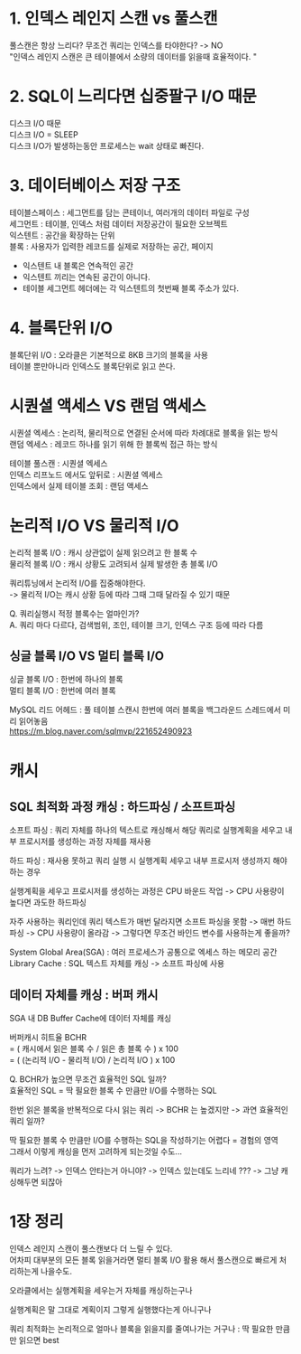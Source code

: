 
# 1. 인덱스 레인지 스캔 vs 풀스캔

풀스캔은 항상 느리다? 무조건 쿼리는 인덱스를 타야한다? -> NO  
"인덱스 레인지 스캔은 큰 테이블에서 소량의 데이터를 읽을때 효율적이다. "  

# 2. SQL이 느리다면 십중팔구 I/O 때문

디스크 I/O 때문  
디스크 I/O = SLEEP  
디스크 I/O가 발생하는동안 프로세스는 wait 상태로 빠진다.  


# 3. 데이터베이스 저장 구조

테이블스페이스 : 세그먼트를 담는 콘테이너, 여러개의 데이터 파일로 구성  
세그먼트 : 테이블, 인덱스 처럼 데이터 저장공간이 필요한 오브젝트  
익스텐트 : 공간을 확장하는 단위  
블록 : 사용자가 입력한 레코드를 실제로 저장하는 공간, 페이지  

- 익스텐트 내 블록은 연속적인 공간
- 익스텐트 끼리는 연속된 공간이 아니다.
- 테이블 세그먼트 헤더에는 각 익스텐트의 첫번째 블록 주소가 있다.


# 4. 블록단위 I/O

블록단위 I/O : 오라클은 기본적으로 8KB 크기의 블록을 사용  
테이블 뿐만아니라 인덱스도 블록단위로 읽고 쓴다.  


# 시퀀셜 액세스 VS 랜덤 액세스

시퀀셜 엑세스 : 논리적, 물리적으로 연결된 순서에 따라 차례대로 블록을 읽는 방식  
랜덤 엑세스 : 레코드 하나를 읽기 위해 한 블록씩 접근 하는 방식  

테이블 풀스캔 : 시퀀셜 엑세스  
인덱스 리프노드 에서도 앞뒤로 : 시퀀셜 엑세스  
인덱스에서 실제 테이블 조회 : 랜덤 액세스  


# 논리적 I/O VS 물리적 I/O

논리적 블록 I/O : 캐시 상관없이 실제 읽으려고 한 블록 수  
물리적 블록 I/O : 캐시 상황도 고려되서 실제 발생한 총 블록 I/O  

쿼리튜닝에서 논리적 I/O를  집중해야한다.  
-> 물리적 I/O는 캐시 상황 등에 따라 그때 그때 달라질 수 있기 때문  


Q. 쿼리실행시 적정 블록수는 얼마인가?  
A. 쿼리 마다 다르다, 검색범위, 조인, 테이블 크기, 인덱스 구조 등에 따라 다름  

## 싱글 블록 I/O VS 멀티 블록 I/O

싱글 블록 I/O : 한번에 하나의 블록  
멀티 블록 I/O : 한번에 여러 블록  

MySQL 리드 어헤드 : 풀 테이블 스캔시 한번에 여러 블록을 백그라운드 스레드에서 미리 읽어놓음  
https://m.blog.naver.com/sqlmvp/221652490923  

# 캐시

## SQL 최적화 과정 캐싱 : 하드파싱 / 소프트파싱

소프트 파싱 : 쿼리 자체를 하나의 텍스트로 캐싱해서 해당 쿼리로 실행계획을 세우고 내부 프로시저를 생성하는 과정 자체를 재사용  

하드 파싱 : 재사용 못하고 쿼리 실행 시 실행계획 세우고 내부 프로시저 생성까지 해야하는 경우  

실행계획을 세우고 프로시저를 생성하는 과정은 CPU 바운드 작업 -> CPU 사용량이 높다면 과도한 하드파싱  

자주 사용하는 쿼리인데 쿼리 텍스트가 매번 달라지면 소프트 파싱을 못함 -> 매번 하드파싱 -> CPU 사용량이 올라감 -> 그렇다면   무조건 바인드 변수를 사용하는게 좋을까?   

System Global Area(SGA) : 여러 프로세스가 공통으로 엑세스 하는 메모리 공간  
Library Cache : SQL 텍스트 자체를 캐싱 -> 소프트 파싱에 사용  

## 데이터 자체를 캐싱 : 버퍼 캐시

SGA 내 DB Buffer Cache에 데이터 자체를 캐싱  

버퍼캐시 히트율 BCHR  
= ( 캐시에서 읽은 블록 수 / 읽은 총 블록 수 ) x 100  
= ( (논리적 I/O - 물리적 I/O) / 논리적 I/O ) x 100  


Q. BCHR가 높으면 무조건 효율적인 SQL 일까?  
효율적인 SQL = 딱 필요한 블록 수 만큼만 I/O를 수행하는 SQL  

한번 읽은 블록을 반복적으로 다시 읽는 쿼리 -> BCHR 는 높겠지만 -> 과연 효율적인 쿼리 일까?  

딱 필요한 블록 수 만큼만 I/O를 수행하는 SQL을 작성하기는 어렵다 = 경험의 영역  
그래서 이렇게 캐싱을 먼저 고려하게 되는것일 수도...  

쿼리가 느려? -> 인덱스 안타는거 아니야? -> 인덱스 있는데도 느리네 ??? -> 그냥 캐싱해두면 되잖아  


# 1장 정리

인덱스 레인지 스캔이 풀스캔보다 더 느릴 수 있다.   
어차피 대부분의 모든 블록 읽을거라면 멀티 블록 I/O 활용 해서 풀스캔으로 빠르게 처리하는게 나을수도.  

오라클에서는 실행계획을 세우는거 자체를 캐싱하는구나  

실행계획은 말 그대로 계획이지 그렇게 실행했다는게 아니구나  

쿼리 최적화는 논리적으로 얼마나 블록을 읽을지를 줄여나가는 거구나 : 딱 필요한 만큼만 읽으면 best  






